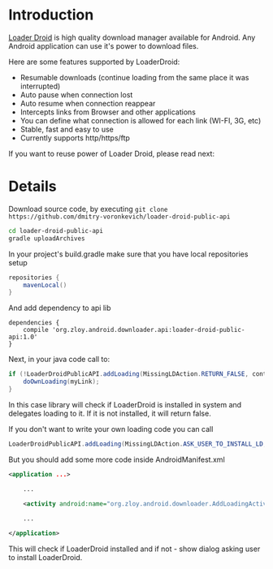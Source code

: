 # Introduction
[Loader Droid](https://play.google.com/store/apps/details?id=org.zloy.android.downloader) is high quality download manager available for Android. Any Android application can use it's power to download files.

Here are some features supported by LoaderDroid:

* Resumable downloads (continue loading from the same place it was interrupted)
* Auto pause when connection lost
* Auto resume when connection reappear
* Intercepts links from Browser and other applications
* You can define what connection is allowed for each link (WI-FI, 3G, etc)
* Stable, fast and easy to use
* Currently supports http/https/ftp

If you want to reuse power of Loader Droid, please read next:

# Details
Download source code, by executing `git clone https://github.com/dmitry-voronkevich/loader-droid-public-api`

```sh
cd loader-droid-public-api
gradle uploadArchives
```

In your project's build.gradle make sure that you have local repositories setup
```groovy
repositories {
    mavenLocal()
}
```
And add dependency to api lib

```
dependencies {
    compile 'org.zloy.android.downloader.api:loader-droid-public-api:1.0'
}
```

Next, in your java code call to:
```java
if (!LoaderDroidPublicAPI.addLoading(MissingLDAction.RETURN_FALSE, context, myLink)) {
    doOwnLoading(myLink);
}
```

In this case library will check if LoaderDroid is installed in system and delegates loading to it. If it is not installed, it will return false.

If you don't want to write your own loading code you can call
```java
LoaderDroidPublicAPI.addLoading(MissingLDAction.ASK_USER_TO_INSTALL_LD, this, myLink);
```
But you should add some more code inside AndroidManifest.xml

```xml
<application ...>

    ...

    <activity android:name="org.zloy.android.downloader.AddLoadingActivity" android:theme="@style/AddLoadingActivityTheme.DeviceDefault"/>
  
    ...

</application>
```
This will check if LoaderDroid installed and if not - show dialog asking user to install LoaderDroid.

